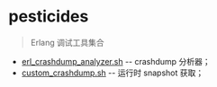 # pesticides

> Erlang 调试工具集合

- [erl_crashdump_analyzer.sh](docs/erl_crashdump_analyzer.sh%20说明.md) -- crashdump 分析器；
- [custom_crashdump.sh](docs/custom_crashdump.sh%20说明.md) -- 运行时 snapshot 获取；